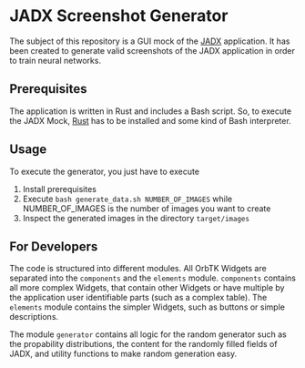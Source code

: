 # JADX Screenshot Generator 

The subject of this repository is a GUI mock of the [JADX](https://github.com/skylot/jadx) application.
It has been created to generate valid screenshots of the JADX application in order to train neural networks.

## Prerequisites

The application is written in Rust and includes a Bash script.
So, to execute the JADX Mock, [Rust](https://www.rust-lang.org/tools/install) has to be installed and some kind of Bash interpreter.

## Usage
To execute the generator, you just have to execute

1. Install prerequisites
2. Execute `bash generate_data.sh NUMBER_OF_IMAGES` while NUMBER_OF_IMAGES is the number of images you want to create
3. Inspect the generated images in the directory `target/images`

## For Developers
The code is structured into different modules. All OrbTK Widgets are separated into the `components` and the `elements` module. `components` contains all more 
complex Widgets, that contain other Widgets or have multiple by the application user identifiable parts (such as a complex table). The `elements` module contains the simpler Widgets, 
such as buttons or simple descriptions.

The module `generator` contains all logic for the random generator such as the propability distributions, the content for the randomly filled fields of JADX, and utility functions
to make random generation easy.
